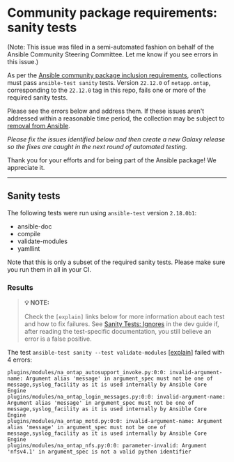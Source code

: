 # Community package requirements: sanity tests

(Note: This issue was filed in a semi-automated fashion on behalf of the Ansible Community Steering Committee. Let me know if you see errors in this issue.)

As per the [Ansible community package inclusion requirements][ci-testing], collections must pass `ansible-test sanity` tests. Version `22.12.0` of `netapp.ontap`, corresponding to the `22.12.0` tag in this repo, fails one or more of the required sanity tests.


Please see the errors below and address them. If these issues aren't addressed within a reasonable time period, the collection may be subject to [removal from Ansible][removal].

*Please fix the issues identified below and then create a new Galaxy release so the fixes are caught in the next round of automated testing.*

Thank you for your efforts and for being part of the Ansible package! We appreciate it.

---

## Sanity tests

The following tests were run using `ansible-test` version `2.18.0b1`:

- ansible-doc
- compile
- validate-modules
- yamllint

Note that this is only a subset of the required sanity tests. Please make sure you run them in all in your CI.

### Results

> **💡 NOTE:**
>
> Check the `[explain]` links below for more information about each test and how to fix failures.
> See [Sanity Tests: Ignores](https://docs.ansible.com/ansible/latest/dev_guide/testing/sanity/ignores.html) in the dev guide if, after reading the test-specific documentation, you still believe an error is a false positive.

The test `ansible-test sanity --test validate-modules` [[explain](https://docs.ansible.com/ansible-core/devel/dev_guide/testing/sanity/validate-modules.html)] failed with 4 errors:

``` text
plugins/modules/na_ontap_autosupport_invoke.py:0:0: invalid-argument-name: Argument alias 'message' in argument_spec must not be one of message,syslog_facility as it is used internally by Ansible Core Engine
plugins/modules/na_ontap_login_messages.py:0:0: invalid-argument-name: Argument alias 'message' in argument_spec must not be one of message,syslog_facility as it is used internally by Ansible Core Engine
plugins/modules/na_ontap_motd.py:0:0: invalid-argument-name: Argument alias 'message' in argument_spec must not be one of message,syslog_facility as it is used internally by Ansible Core Engine
plugins/modules/na_ontap_nfs.py:0:0: parameter-invalid: Argument 'nfsv4.1' in argument_spec is not a valid python identifier
```




[ci-testing]: https://docs.ansible.com/ansible/latest/community/collection_contributors/collection_requirements.html#ci-testing
[repo-mgmt]: https://docs.ansible.com/ansible/latest/community/collection_contributors/collection_requirements.html#repository-management
[removal]: https://github.com/ansible-collections/overview/blob/main/removal_from_ansible.rst

